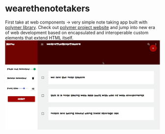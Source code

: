 wearethenotetakers
==================

First take at web components -> very simple note taking app built with [polymer library](https://github.com/Polymer). Check out [polymer project website](https://www.polymer-project.org/) and jump into new era of web development based on encapsulated and interoperable custom elements that extend HTML itself.
![screen shot of weAreTHeNoteTakersApp](https://raw.githubusercontent.com/weAreThePlayMakers/wearethenotetakers/master/weAreTHeNoteTakersScr.png)
